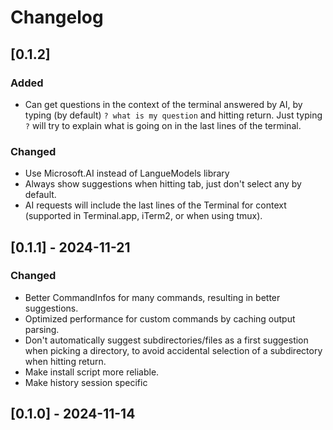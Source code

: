 # Changelog

## [0.1.2]

### Added

- Can get questions in the context of the terminal answered by AI, by typing (by default) `? what is my question` and hitting return. Just typing `?` will try to explain what is going on in the last lines of the terminal.

### Changed

- Use Microsoft.AI instead of LangueModels library
- Always show suggestions when hitting tab, just don't select any by default.
- AI requests will include the last lines of the Terminal for context (supported in Terminal.app, iTerm2, or when using tmux).

## [0.1.1] - 2024-11-21

### Changed

- Better CommandInfos for many commands, resulting in better suggestions.
- Optimized performance for custom commands by caching output parsing.
- Don't automatically suggest subdirectories/files as a first suggestion when picking a directory, to avoid accidental selection of a subdirectory when hitting return.
- Make install script more reliable.
- Make history session specific

## [0.1.0] - 2024-11-14
